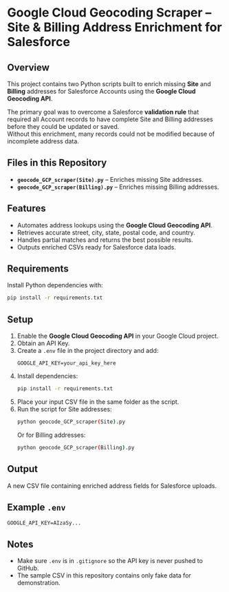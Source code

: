 # Google Cloud Geocoding Scraper – Site & Billing Address Enrichment for Salesforce

## Overview
This project contains two Python scripts built to enrich missing **Site** and **Billing** addresses for Salesforce Accounts using the **Google Cloud Geocoding API**.

The primary goal was to overcome a Salesforce **validation rule** that required all Account records to have complete Site and Billing addresses before they could be updated or saved.  
Without this enrichment, many records could not be modified because of incomplete address data.

## Files in this Repository
- **`geocode_GCP_scraper(Site).py`** – Enriches missing Site addresses.
- **`geocode_GCP_scraper(Billing).py`** – Enriches missing Billing addresses.

## Features
- Automates address lookups using the **Google Cloud Geocoding API**.
- Retrieves accurate street, city, state, postal code, and country.
- Handles partial matches and returns the best possible results.
- Outputs enriched CSVs ready for Salesforce data loads.

## Requirements
Install Python dependencies with:
```bash
pip install -r requirements.txt
```

## Setup
1. Enable the **Google Cloud Geocoding API** in your Google Cloud project.
2. Obtain an API Key.
3. Create a `.env` file in the project directory and add:
   ```
   GOOGLE_API_KEY=your_api_key_here
   ```
4. Install dependencies:
   ```bash
   pip install -r requirements.txt
   ```
5. Place your input CSV file in the same folder as the script.
6. Run the script for Site addresses:
   ```bash
   python geocode_GCP_scraper(Site).py
   ```
   Or for Billing addresses:
   ```bash
   python geocode_GCP_scraper(Billing).py
   ```

## Output
A new CSV file containing enriched address fields for Salesforce uploads.

## Example `.env`
```
GOOGLE_API_KEY=AIzaSy...
```

## Notes
- Make sure `.env` is in `.gitignore` so the API key is never pushed to GitHub.
- The sample CSV in this repository contains only fake data for demonstration.

